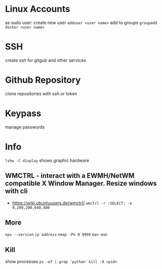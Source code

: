 # Linux Accounts
as sudo user:
create new user `adduser <user name>`
add to groups `groupadd docker <user name>`

# SSH
create ssh for gitgub and other services

# Github Repository
clone repositories with ssh or token

# Keypass
manage passwords

# Info
`lshw -C display` shows graphic hardware

## WMCTRL - interact with a EWMH/NetWM compatible X Window Manager. Resize windows with cli
- https://wiki.ubuntuusers.de/wmctrl/
`wmctrl -r :SELECT: -e 0,200,200,640,480`

## More
`npx --version`
`ip address`
`nmap -Pn 0 9999`
`man man`

## Kill
show processes
`ps -ef | grep 'python'`
`kill -9 <pid>`